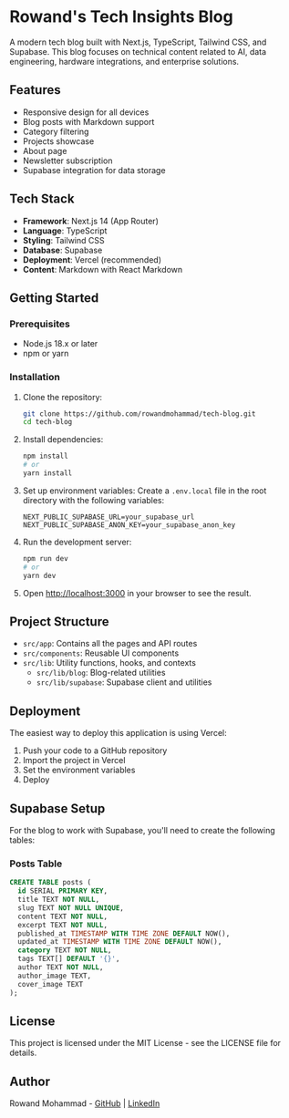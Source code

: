 # Rowand's Tech Insights Blog

A modern tech blog built with Next.js, TypeScript, Tailwind CSS, and Supabase. This blog focuses on technical content related to AI, data engineering, hardware integrations, and enterprise solutions.

## Features

- Responsive design for all devices
- Blog posts with Markdown support
- Category filtering
- Projects showcase
- About page
- Newsletter subscription
- Supabase integration for data storage

## Tech Stack

- **Framework**: Next.js 14 (App Router)
- **Language**: TypeScript
- **Styling**: Tailwind CSS
- **Database**: Supabase
- **Deployment**: Vercel (recommended)
- **Content**: Markdown with React Markdown

## Getting Started

### Prerequisites

- Node.js 18.x or later
- npm or yarn

### Installation

1. Clone the repository:

   ```bash
   git clone https://github.com/rowandmohammad/tech-blog.git
   cd tech-blog
   ```

2. Install dependencies:

   ```bash
   npm install
   # or
   yarn install
   ```

3. Set up environment variables:
   Create a `.env.local` file in the root directory with the following variables:

   ```
   NEXT_PUBLIC_SUPABASE_URL=your_supabase_url
   NEXT_PUBLIC_SUPABASE_ANON_KEY=your_supabase_anon_key
   ```

4. Run the development server:

   ```bash
   npm run dev
   # or
   yarn dev
   ```

5. Open [http://localhost:3000](http://localhost:3000) in your browser to see the result.

## Project Structure

- `src/app`: Contains all the pages and API routes
- `src/components`: Reusable UI components
- `src/lib`: Utility functions, hooks, and contexts
  - `src/lib/blog`: Blog-related utilities
  - `src/lib/supabase`: Supabase client and utilities

## Deployment

The easiest way to deploy this application is using Vercel:

1. Push your code to a GitHub repository
2. Import the project in Vercel
3. Set the environment variables
4. Deploy

## Supabase Setup

For the blog to work with Supabase, you'll need to create the following tables:

### Posts Table

```sql
CREATE TABLE posts (
  id SERIAL PRIMARY KEY,
  title TEXT NOT NULL,
  slug TEXT NOT NULL UNIQUE,
  content TEXT NOT NULL,
  excerpt TEXT NOT NULL,
  published_at TIMESTAMP WITH TIME ZONE DEFAULT NOW(),
  updated_at TIMESTAMP WITH TIME ZONE DEFAULT NOW(),
  category TEXT NOT NULL,
  tags TEXT[] DEFAULT '{}',
  author TEXT NOT NULL,
  author_image TEXT,
  cover_image TEXT
);
```

## License

This project is licensed under the MIT License - see the LICENSE file for details.

## Author

Rowand Mohammad - [GitHub](https://github.com/rowandmohammad) | [LinkedIn](https://linkedin.com/in/rowandmohammad)
